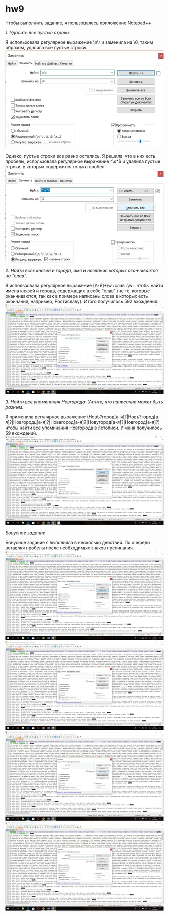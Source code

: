 # hw9
Чтобы выполнить задание, я пользовалась приложение Notepad++

*1. Удалить все пустые строки.*

Я использовала регулярное выражение \n\r и заменила на \0, таким образом, удалила все пустые строки.
![](https://github.com/yuliatrakt/hw9/blob/master/изобр%201.jpg)

Однако, пустые строки все равно остались. Я решила, что в них есть пробелы, использовала регулярное выражение ^\s*$ и удалила пустые строки, в которых содержится только пробел. 
![](https://github.com/yuliatrakt/hw9/blob/master/изобр%202.jpg)

*2. Найти всех князей и города, имя и название которых оканчивается на "слав".*

Я использовала регулярное выражение [А-Я]+\w+слав+\w+ чтобы найти имена князей и города, содержащих в себе "слав" (не те, которые оканчиваются, так как в примере написаны слова в которых есть окончания, например, Ростиславу). Итого получилось 592 вхождения. 
![](https://github.com/yuliatrakt/hw9/blob/master/изобр%203.jpg)

*3. Найти все упоминания Новгорода. Учтите, что написание может быть разным.*

Я применила регулярное выражение (Новѣ?город[а-я]?|Новъ?город[а-я]?|Новгородц[а-я]?|Новагород[а-я]?|Новугород[а-я]?|Новгород[а-я]?) чтобы найти все упоминания Новгорода в летописи. У меня получилось 59 вхождений. 
![](https://github.com/yuliatrakt/hw9/blob/master/изобр%204.jpg)

*Бонусное задание*

Бонусное задание я выполняла в несколько действий. По очереди вставляя пробелы после необходимых знаков препинания. 
![](https://github.com/yuliatrakt/hw9/blob/master/изобр%205.jpg)
![](https://github.com/yuliatrakt/hw9/blob/master/изобр%206.jpg)
![](https://github.com/yuliatrakt/hw9/blob/master/изобр%207.jpg)
![](https://github.com/yuliatrakt/hw9/blob/master/изобр%208.jpg)
